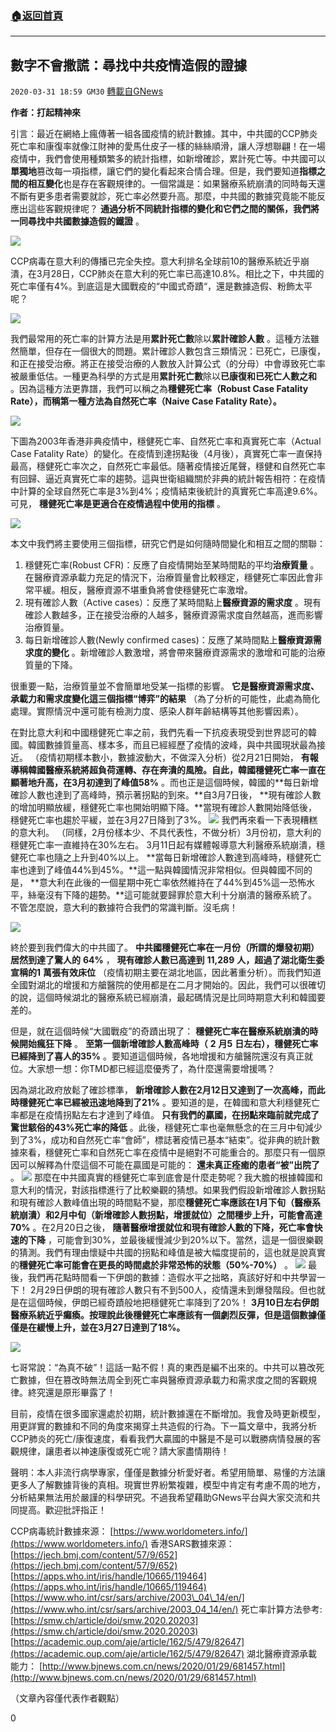 ###  [:house:返回首頁](https://github.com/ourhimalayas/txt)
---

## 數字不會撒謊：尋找中共疫情造假的證據
`2020-03-31 18:59 GM30` [轉載自GNews](https://gnews.org/zh-hant/157738/)

**作者：打起精神來**

引言：最近在網絡上瘋傳著一組各國疫情的統計數據。其中，中共國的CCP肺炎死亡率和康復率就像江財神的愛馬仕皮子一樣的絲絲順滑，讓人浮想聯翩！在一場疫情中，我們會使用種類繁多的統計指標，如新增確診，累計死亡等。中共國可以**單獨地**篡改每一項指標，讓它們的變化看起來合情合理。但是，我們要知道**指標之間的相互變化**也是存在客觀規律的。一個常識是：如果醫療系統崩潰的同時每天還不斷有更多患者需要就診，死亡率必然要升高。那麼，中共國的數據究竟能不能反應出這些客觀規律呢？ **通過分析不同統計指標的變化和它們之間的關係，我們將一同尋找中共國數據造假的鐵證** 。

![](https://s3-ap-northeast-1.amazonaws.com/news.guo.offload.media/wp-content/uploads/2020/03/30230214/1-158.png)

CCP病毒在意大利的傳播已完全失控。意大利排名全球前10的醫療系統近乎崩潰，在3月28日，CCP肺炎在意大利的死亡率已高達10.8%。相比之下，中共國的死亡率僅有4%。到底這是大國戰疫的“中國式奇蹟“，還是數據造假、粉飾太平呢？

![](https://s3-ap-northeast-1.amazonaws.com/news.guo.offload.media/wp-content/uploads/2020/03/30230007/2-111.png)

我們最常用的死亡率的計算方法是用**累計死亡數**除以**累計確診人數** 。這種方法雖然簡單，但存在一個很大的問題。累計確診人數包含三類情況：已死亡，已康復，和正在接受治療。將正在接受治療的人數放入計算公式（的分母）中會導致死亡率被嚴重低估。一種更為科學的方式是用**累計死亡數**除以**已康復和已死亡人數之和** 。因為這種方法更靠譜，我們可以稱之為**穩健死亡率（Robust Case Fatality Rate），**而稱第一種方法為**自然死亡率（Naive Case Fatality Rate）。**

![](https://s3-ap-northeast-1.amazonaws.com/news.guo.offload.media/wp-content/uploads/2020/03/30225953/3-2-34.png)

下圖為2003年香港非典疫情中，穩健死亡率、自然死亡率和真實死亡率（Actual Case Fatality Rate）的變化。在疫情到達拐點後（4月後），真實死亡率一直保持最高，穩健死亡率次之，自然死亡率最低。隨著疫情接近尾聲，穩健和自然死亡率有回歸、逼近真實死亡率的趨勢。這與世衛組織關於非典的統計報告相符：在疫情中計算的全球自然死亡率是3%到4%；疫情結束後統計的真實死亡率高達9.6%。可見， **穩健死亡率是更適合在疫情過程中使用的指標** 。

![](https://s3-ap-northeast-1.amazonaws.com/news.guo.offload.media/wp-content/uploads/2020/03/30230203/4-50.png)

本文中我們將主要使用三個指標，研究它們是如何隨時間變化和相互之間的關聯：

1. 穩健死亡率(Robust CFR)：反應了自疫情開始至某時間點的平均**治療質量** 。在醫療資源承載力充足的情況下，治療質量會比較穩定，穩健死亡率因此會非常平緩。相反，醫療資源不堪重負將會使穩健死亡率激增。
2. 現有確診人數（Active cases）：反應了某時間點上**醫療資源的需求度** 。現有確診人數越多，正在接受治療的人越多，醫療資源需求度自然越高，進而影響治療質量。
3. 每日新增確診人數(Newly confirmed cases)：反應了某時間點上**醫療資源需求度的變化** 。新增確診人數激增，將會帶來醫療資源需求的激增和可能的治療質量的下降。


很重要一點，治療質量並不會簡單地受某一指標的影響。 **它是醫療資源需求度、承載力和需求度變化這三個指標“博弈”的結果** （為了分析的可能性，此處為簡化處理。實際情況中還可能有檢測力度、感染人群年齡結構等其他影響因素）。

在對比意大利和中國穩健死亡率之前，我們先看一下抗疫表現受到世界認可的韓國。韓國數據質量高、樣本多，而且已經經歷了疫情的波峰，與中共國現狀最為接近。 （疫情初期樣本數小，數據波動大，不做深入分析）從2月21日開始， **有報導稱韓國醫療系統將超負荷運轉、存在奔潰的風險。自此，韓國穩健死亡率一直在顯著地升高，在3月初達到了峰值58%** 。而也正是這個時候，韓國的**每日新增確診人數也達到了高峰時，預示著拐點的到來。**自3月7日後， **現有確診人數的增加明顯放緩，穩健死亡率也開始明顯下降。**當現有確診人數開始降低後，穩健死亡率也趨於平緩，並在3月27日降到了3%。
![](https://s3-ap-northeast-1.amazonaws.com/news.guo.offload.media/wp-content/uploads/2020/03/30230126/5-46.png)
我們再來看一下表現糟糕的意大利。 （同樣，2月份樣本少、不具代表性，不做分析）3月份初，意大利的穩健死亡率一直維持在30%左右。 3月11日起有媒體報導意大利醫療系統崩潰，穩健死亡率也隨之上升到40%以上。 **當每日新增確診人數達到高峰時，穩健死亡率也達到了峰值44%到45%。**這一點與韓國情況非常相似。但與韓國不同的是， **意大利在此後的一個星期中死亡率依然維持在了44%到45%這一恐怖水平，絲毫沒有下降的趨勢。**這可能就要歸罪於意大利十分崩潰的醫療系統了。不管怎麼說，意大利的數據符合我們的常識判斷。沒毛病！

![](https://s3-ap-northeast-1.amazonaws.com/news.guo.offload.media/wp-content/uploads/2020/03/30230115/6-42.png)

終於要到我們偉大的中共國了。 **中共國穩健死亡率在一月份（所謂的爆發初期）居然到達了驚人的** **64%** ， **現有確診人數已高達到** **11,289** **人，超過了湖北衛生委宣稱的1** **萬張有效床位** （疫情初期主要在湖北地區，因此著重分析）。而我們知道全國對湖北的增援和方艙醫院的使用都是在二月才開始的。因此，我們可以很確切的說，這個時候湖北的醫療系統已經崩潰，最起碼情況是比同時期意大利和韓國要差的。

但是，就在這個時候“大國戰疫”的奇蹟出現了： **穩健死亡率在醫療系統崩潰的時候開始瘋狂下降** 。 **至第一個新增確診人數高峰時（** **2** **月5** **日左右），穩健死亡率已經降到了喜人的35%** 。要知道這個時候，各地增援和方艙醫院還沒有真正就位。大家想一想：你TMD都已經這麼優秀了，為什麼還需要增援嗎？

因為湖北政府放鬆了確診標準， **新增確診人數在2月12日又達到了一次高峰，而此時穩健死亡率已經被迅速地降到了21%** 。要知道的是，在韓國和意大利穩健死亡率都是在疫情拐點左右才達到了峰值。 **只有我們的贏國，在拐點來臨前就完成了驚世駭俗的43%死亡率的降低** 。此後，穩健死亡率也毫無懸念的在三月中旬減少到了3%，成功和自然死亡率“會師”，標誌著疫情已基本“結束”。從非典的統計數據來看，穩健死亡率和自然死亡率在疫情中是絕對不可能重合的。那麼只有一個原因可以解釋為什麼這個不可能在贏國是可能的： **還未真正痊癒的患者“被”出院了** 。
![](https://s3-ap-northeast-1.amazonaws.com/news.guo.offload.media/wp-content/uploads/2020/03/30230153/7-2-17.png)
那麼在中共國真實的穩健死亡率到底會是什麼走勢呢？我大膽的根據韓國和意大利的情況，對該指標進行了比較樂觀的猜想。如果我們假設新增確診人數拐點和現有確診人數峰值出現的時間點不變，那麼**穩健死亡率應該在1月下旬（醫療系統崩潰）和2月中旬（新增確診人數拐點，增援就位）之間穩步上升，可能會高達70%** 。在2月20日之後， **隨著醫療增援就位和現有確診人數的下降，死亡率會快速的下降** ，可能會到30%，並最後緩慢減少到20%以下。當然，這是一個很樂觀的猜測。我們有理由懷疑中共國的拐點和峰值是被大幅度提前的，這也就是說真實的**穩健死亡率可能會在更長的時間處於非常恐怖的狀態（50%-70%）** 。
![](https://s3-ap-northeast-1.amazonaws.com/news.guo.offload.media/wp-content/uploads/2020/03/30230507/8-25.png)
最後，我們再花點時間看一下伊朗的數據：造假水平之拙略，真該好好和中共學習一下！ 2月29日伊朗的現有確診人數只有不到500人，疫情還未到爆發階段。但也就是在這個時候，伊朗已經奇蹟般地把穩健死亡率降到了20%！ **3月10日左右伊朗醫療系統近乎癱瘓。按理說此後穩健死亡率應該有一個劇烈反彈，但是這個數據僅僅是在緩慢上升，並在3月27日達到了18%。**

![](https://s3-ap-northeast-1.amazonaws.com/news.guo.offload.media/wp-content/uploads/2020/03/30230253/9-1-9.png)

七哥常說：“為真不破”！這話一點不假！真的東西是編不出來的。中共可以篡改死亡數據，但在篡改時無法周全到死亡率與醫療資源承載力和需求度之間的客觀規律。終究還是原形畢露了！

目前，疫情在很多國家還處於初期，統計數據還在不斷增加。我會及時更新模型，用更詳實的數據和不同的角度來揭穿土共造假的行為。下一篇文章中，我將分析CCP肺炎的死亡/康復速度，看看我們大贏國的中醫是不是可以戰勝病情發展的客觀規律，讓患者以神速康復或死亡呢？請大家盡情期待！

聲明：本人非流行病學專家，僅僅是數據分析愛好者。希望用簡單、易懂的方法讓更多人了解數據背後的真相。現實世界紛繁複雜，模型中肯定有考慮不周的地方，分析結果無法用於嚴謹的科學研究。不過我希望藉助GNews平台與大家交流和共同提高。歡迎批評指正！

CCP病毒統計數據來源： 
 [https://www.worldometers.info/](https://www.worldometers.info/) 
香港SARS數據來源： 
 [https://jech.bmj.com/content/57/9/652](https://jech.bmj.com/content/57/9/652) 
 [https://apps.who.int/iris/handle/10665/119464](https://apps.who.int/iris/handle/10665/119464) 
 [https://www.who.int/csr/sars/archive/2003\_04\_14/en/](https://www.who.int/csr/sars/archive/2003_04_14/en/) 
死亡率計算方法參考: 
 [https://smw.ch/article/doi/smw.2020.20203](https://smw.ch/article/doi/smw.2020.20203) 
 [https://academic.oup.com/aje/article/162/5/479/82647](https://academic.oup.com/aje/article/162/5/479/82647) 
湖北醫療資源承載能力： 
 [http://www.bjnews.com.cn/news/2020/01/29/681457.html](http://www.bjnews.com.cn/news/2020/01/29/681457.html)

（文章內容僅代表作者觀點）

0
